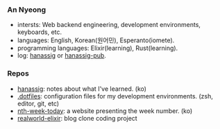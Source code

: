 ### An Nyeong

- intersts: Web backend engineering, development environments, keyboards, etc.
- languages: English, Korean(원어민), Esperanto(iomete).
- programming languages: Elixir(learning), Rust(learning).
- log: [hanassig] or [hanassig-pub].

[hanassig]: https://github.com/nyeong/hanassig
[hanassig-pub]: https://annyeong.me/

### Repos

- [hanassig]: notes about what I've learned. (ko)
- [.dotfiles]: configuration files for my development environments. (zsh, editor, git, etc)
- [nth-week-today]: a website presenting the week number. (ko)
- [realworld-elixir]: blog clone coding project

[.dotfiles]: https://github.com/nyeong/.dotfiles
[nth-week-today]: https://github.com/nyeong/nth-week-today
[realworld-elixir]: https://github.com/nyeong/realworld-elixir
